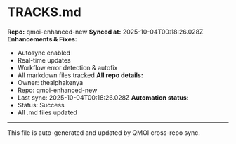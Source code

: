 # TRACKS.md

**Repo:** qmoi-enhanced-new
**Synced at:** 2025-10-04T00:18:26.028Z
**Enhancements & Fixes:**
- Autosync enabled
- Real-time updates
- Workflow error detection & autofix
- All markdown files tracked
**All repo details:**
- Owner: thealphakenya
- Repo: qmoi-enhanced-new
- Last sync: 2025-10-04T00:18:26.028Z
**Automation status:**
- Status: Success
- All .md files updated
---
This file is auto-generated and updated by QMOI cross-repo sync.
